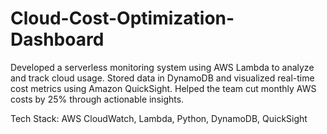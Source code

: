 # Cloud-Cost-Optimization-Dashboard
Developed a serverless monitoring system using AWS Lambda to analyze and track cloud usage. Stored data in DynamoDB and visualized real-time cost metrics using Amazon QuickSight. Helped the team cut monthly AWS costs by 25% through actionable insights.

Tech Stack: AWS CloudWatch, Lambda, Python, DynamoDB, QuickSight
